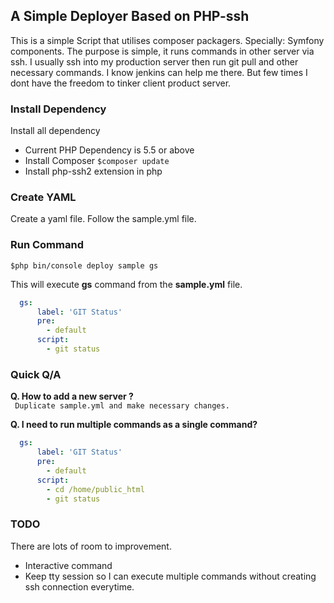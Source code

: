 ## A Simple Deployer Based on PHP-ssh

This is a simple Script that utilises composer packagers. Specially: Symfony components. The purpose is simple, it runs commands in other server via ssh. I usually ssh into my production server then run git pull and other necessary commands. I know jenkins can help me there. But few times I dont have the freedom to tinker client product server. 

### Install Dependency 


Install all dependency

* Current PHP Dependency is 5.5 or above
* Install Composer  `` $composer update ``
* Install php-ssh2 extension in php

### Create YAML 

Create a yaml file. Follow the sample.yml file. 

### Run Command 

``
$php bin/console deploy sample gs
``

This  will execute **gs** command from the **sample.yml** file. 

```yaml
  gs:
      label: 'GIT Status'
      pre:
        - default
      script:
        - git status
```

### Quick Q/A 

**Q. How to add a new server ?**  
`` 
Duplicate sample.yml and make necessary changes. 
`` 

**Q. I need to run multiple commands as a single command?**   

```yaml 
  gs:
      label: 'GIT Status'
      pre:
        - default
      script:
        - cd /home/public_html
        - git status
```
 

### TODO 

There are lots of room to improvement. 

* Interactive command
* Keep tty session so I can execute multiple commands without creating ssh connection everytime.


